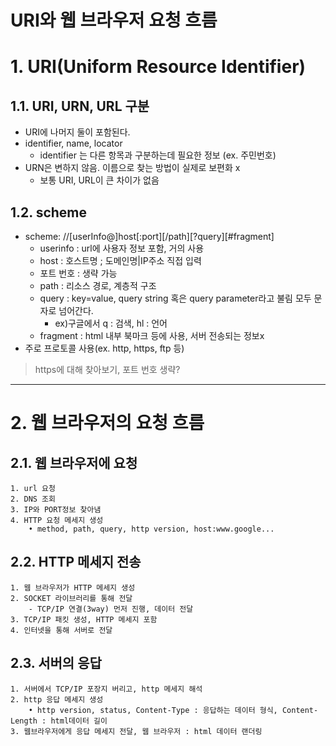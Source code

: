 URI와 웹 브라우저 요청 흐름
=========
# 1. URI(Uniform Resource Identifier)

## 1.1. URI, URN, URL 구분
- URI에 나머지 둘이 포함된다.
- identifier, name, locator
    - identifier 는 다른 항목과 구분하는데 필요한 정보 (ex. 주민번호)
- URN은 변하지 않음. 이름으로 찾는 방법이 실제로 보편화 x
    - 보통 URI, URL이 큰 차이가 없음
## 1.2. scheme
- scheme: //[userInfo@]host[:port][/path][?query][#fragment]
    - userinfo : url에 사용자 정보 포함, 거의 사용
    - host : 호스트명 ; 도메인명|IP주소 직접 입력
    - 포트 번호 : 생략 가능
    - path : 리소스 경로, 계층적 구조
    - query : key=value, query string 혹은 query parameter라고 불림 모두 문자로 넘어간다.
        - ex)구글에서 q : 검색, hl : 언어
    - fragment : html 내부 북마크 등에 사용, 서버 전송되는 정보x  
- 주로 프로토콜 사용(ex. http, https, ftp 등)

>https에 대해 찾아보기, 포트 번호 생략?
***

# 2. 웹 브라우저의 요청 흐름
## 2.1. 웹 브라우저에 요청
    1. url 요청
    2. DNS 조회
    3. IP와 PORT정보 찾아냄
    4. HTTP 요청 메세지 생성
        • method, path, query, http version, host:www.google...
## 2.2. HTTP 메세지 전송
    1. 웹 브라우저가 HTTP 메세지 생성
    2. SOCKET 라이브러리를 통해 전달
        - TCP/IP 연결(3way) 먼저 진행, 데이터 전달
    3. TCP/IP 패킷 생성, HTTP 메세지 포함
    4. 인터넷을 통해 서버로 전달
## 2.3. 서버의 응답
    1. 서버에서 TCP/IP 포장지 버리고, http 메세지 해석
    2. http 응답 메세지 생성
        • http version, status, Content-Type : 응답하는 데이터 형식, Content-Length : html데이터 길이
    3. 웹브라우저에게 응답 메세지 전달, 웹 브라우저 : html 데이터 랜더링 